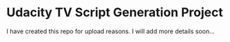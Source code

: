 # Udacity TV Script Generation Project

I have created this repo for upload reasons. I will add more details soon...
